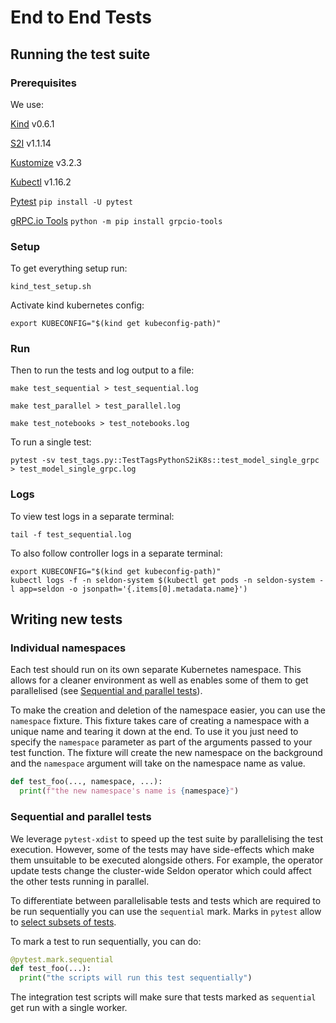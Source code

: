 # End to End Tests

## Running the test suite

### Prerequisites

We use:

[Kind](https://github.com/kubernetes-sigs/kind) v0.6.1

[S2I](https://github.com/openshift/source-to-image) v1.1.14

[Kustomize](https://github.com/kubernetes-sigs/kustomize/blob/master/site/content/en/docs/Getting%20started/installation.md) v3.2.3

[Kubectl](https://kubernetes.io/docs/tasks/tools/install-kubectl/) v1.16.2

[Pytest](https://docs.pytest.org/en/latest/getting-started.html#install-pytest)
`pip install -U pytest`

[gRPC.io Tools](https://grpc.io/docs/languages/python/quickstart/#grpc-tools)
`python -m pip install grpcio-tools`

### Setup

To get everything setup run:

```console
kind_test_setup.sh
```

Activate kind kubernetes config:

```console
export KUBECONFIG="$(kind get kubeconfig-path)"
```

### Run

Then to run the tests and log output to a file:

```console
make test_sequential > test_sequential.log
```
```console
make test_parallel > test_parallel.log
```
```console
make test_notebooks > test_notebooks.log
```

To run a single test:
```console
pytest -sv test_tags.py::TestTagsPythonS2iK8s::test_model_single_grpc > test_model_single_grpc.log
```

### Logs

To view test logs in a separate terminal:

```console
tail -f test_sequential.log
```

To also follow controller logs in a separate terminal:

```console
export KUBECONFIG="$(kind get kubeconfig-path)"
kubectl logs -f -n seldon-system $(kubectl get pods -n seldon-system -l app=seldon -o jsonpath='{.items[0].metadata.name}')
```

## Writing new tests

### Individual namespaces

Each test should run on its own separate Kubernetes namespace.
This allows for a cleaner environment as well as enables some of them
to get parallelised (see [Sequential and parallel
tests](#Sequential-and-parallel-tests)).

To make the creation and deletion of the namespace easier, you can
use the `namespace` fixture.
This fixture takes care of creating a namespace with a unique name
and tearing it down at the end.
To use it you just need to specify the `namespace` parameter as part
of the arguments passed to your test function.
The fixture will create the new namespace on the background and the
`namespace` argument will take on the namespace name as value.

```python
def test_foo(..., namespace, ...):
  print(f"the new namespace's name is {namespace}")
```

### Sequential and parallel tests

We leverage `pytest-xdist` to speed up the test suite by
parallelising the test execution.
However, some of the tests may have side-effects which make
them unsuitable to be executed alongside others.
For example, the operator update tests change the cluster-wide Seldon
operator which could affect the other tests running in parallel.

To differentiate between parallelisable tests and tests which are
required to be run sequentially you can use the `sequential` mark.
Marks in `pytest` allow to [select subsets of
tests](http://doc.pytest.org/en/latest/example/markers.html).

To mark a test to run sequentially, you can do:

```python
@pytest.mark.sequential
def test_foo(...):
  print("the scripts will run this test sequentially")
```

The integration test scripts will make sure that tests marked as
`sequential` get run with a single worker.
